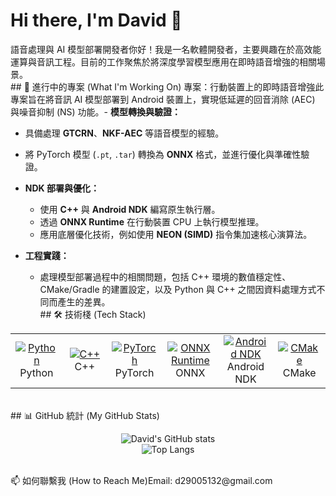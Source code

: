 # Hi there, I'm David 👋
語音處理與 AI 模型部署開發者你好！我是一名軟體開發者，主要興趣在於高效能運算與音訊工程。目前的工作聚焦於將深度學習模型應用在即時語音增強的相關場景。
<br/>## 🚀 進行中的專案 (What I'm Working On)
專案：行動裝置上的即時語音增強此專案旨在將音訊 AI 模型部署到 Android 裝置上，實現低延遲的回音消除 (AEC) 與噪音抑制 (NS) 功能。- **模型轉換與驗證：**
  - 具備處理 **GTCRN**、**NKF-AEC** 等語音模型的經驗。
  - 將 PyTorch 模型 (`.pt`, `.tar`) 轉換為 **ONNX** 格式，並進行優化與準確性驗證。

- **NDK 部署與優化：**
  - 使用 **C++** 與 **Android NDK** 編寫原生執行層。
  - 透過 **ONNX Runtime** 在行動裝置 CPU 上執行模型推理。
  - 應用底層優化技術，例如使用 **NEON (SIMD)** 指令集加速核心演算法。

- **工程實踐：**
  - 處理模型部署過程中的相關問題，包括 C++ 環境的數值穩定性、CMake/Gradle 的建置設定，以及 Python 與 C++ 之間因資料處理方式不同而產生的差異。
<br/>## 🛠️ 技術棧 (Tech Stack)
<table><tr><td align="center" width="96"><a href="#-技術棧-tech-stack"><img src="https://www.google.com/search?q=https://img.shields.io/badge/Python-3776AB%3Fstyle%3Dfor-the-badge%26logo%3Dpython%26logoColor%3Dwhite" alt="Python" /></a><br>Python</td><td align="center" width="96"><a href="#-技術棧-tech-stack"><img src="https://www.google.com/search?q=https://img.shields.io/badge/C%252B%252B-00599C%3Fstyle%3Dfor-the-badge%26logo%3Dc%252B%252B%26logoColor%3Dwhite" alt="C++" /></a><br>C++</td><td align="center" width="96"><a href="#-技術棧-tech-stack"><img src="https://img.shields.io/badge/PyTorch-EE4C2C?style=for-the-badge&logo=pytorch&logoColor=white" alt="PyTorch" /></a><br>PyTorch</td><td align="center" width="96"><a href="#-技術棧-tech-stack"><img src="https://www.google.com/search?q=https://img.shields.io/badge/ONNX-Runtime-2174C1%3Fstyle%3Dfor-the-badge%26logo%3Donnx%26logoColor%3Dwhite" alt="ONNX Runtime" /></a><br>ONNX</td><td align="center" width="96"><a href="#-技術棧-tech-stack"><img src="https://www.google.com/search?q=https://img.shields.io/badge/Android-NDK-3DDC84%3Fstyle%3Dfor-the-badge%26logo%3Dandroid%26logoColor%3Dwhite" alt="Android NDK" /></a><br>Android NDK</td><td align="center" width="96"><a href="#-技術棧-tech-stack"><img src="https://www.google.com/search?q=https://img.shields.io/badge/CMake-064F8C%3Fstyle%3Dfor-the-badge%26logo%3Dcmake%26logoColor%3Dwhite" alt="CMake" /></a><br>CMake</td></tr></table><br/>## 📊 GitHub 統計 (My GitHub Stats)
<!-- 這些統計圖表會自動更新，當您開始上傳專案後，這裡就會顯示您的貢獻數據 --><p align="center"><img src="https://www.google.com/search?q=https://github-readme-stats.vercel.app/api%3Fusername%3Dd29005132%26show_icons%3Dtrue%26theme%3Dtokyonight%26locale%3Dzh-tw" alt="David's GitHub stats" /><br/><img src="https://www.google.com/search?q=https://github-readme-stats.vercel.app/api/top-langs/%3Fusername%3Dd29005132%26layout%3Dcompact%26theme%3Dtokyonight%26locale%3Dzh-tw" alt="Top Langs" /></p><br/>📫 如何聯繫我 (How to Reach Me)<!-- 請在此處填寫您的聯絡方式 -->Email: d29005132@gmail.com
